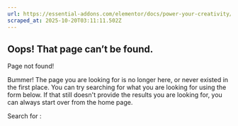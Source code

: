 ```yaml
---
url: https://essential-addons.com/elementor/docs/power-your-creativity/mega-menu/
scraped_at: 2025-10-20T03:11:11.502Z
---
```


## Oops! That page can’t be found.

Page not found!

Bummer! The page you are looking for is no longer here, or never existed in the first place. You can try searching for what you are looking for using the form below. If that still doesn't provide the results you are looking for, you can always start over from the home page.

Search for :